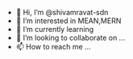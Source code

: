 - 👋 Hi, I’m @shivamravat-sdn
- 👀 I’m interested in MEAN,MERN
- 🌱 I’m currently learning 
- 💞️ I’m looking to collaborate on ...
- 📫 How to reach me ...

<!---
shivamravat-sdn/shivamravat-sdn is a ✨ special ✨ repository because its `README.md` (this file) appears on your GitHub profile.
You can click the Preview link to take a look at your changes.
--->

